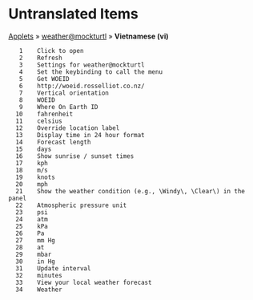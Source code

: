 # Untranslated Items
[Applets](../../../README.md) &#187; [weather@mockturtl](../README.md) &#187; **Vietnamese (vi)**

       1	Click to open
       2	Refresh
       3	Settings for weather@mockturtl
       4	Set the keybinding to call the menu
       5	Get WOEID
       6	http://woeid.rosselliot.co.nz/
       7	Vertical orientation
       8	WOEID
       9	Where On Earth ID
      10	fahrenheit
      11	celsius
      12	Override location label
      13	Display time in 24 hour format
      14	Forecast length
      15	days
      16	Show sunrise / sunset times
      17	kph
      18	m/s
      19	knots
      20	mph
      21	Show the weather condition (e.g., \Windy\, \Clear\) in the panel
      22	Atmospheric pressure unit
      23	psi
      24	atm
      25	kPa
      26	Pa
      27	mm Hg
      28	at
      29	mbar
      30	in Hg
      31	Update interval
      32	minutes
      33	View your local weather forecast
      34	Weather
